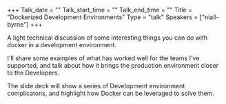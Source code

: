 +++
Talk_date = ""
Talk_start_time = ""
Talk_end_time = ""
Title = "Dockerized Development Environments"
Type = "talk"
Speakers = ["niall-byrne"]
+++

A light technical discussion of some interesting things you can do with docker in a development environment.

I'll share some examples of what has worked well for the teams I've supported, and talk about how it brings the production environment closer to the Developers.

The slide deck will show a series of Development environment complicatons, and highlight how Docker can be leveraged to solve them.